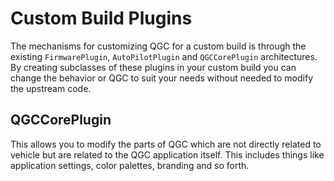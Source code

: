 # Custom Build Plugins

The mechanisms for customizing QGC for a custom build is through the existing `FirmwarePlugin`,  `AutoPilotPlugin` and `QGCCorePlugin` architectures. By creating subclasses of these plugins in your custom build you can change the behavior or QGC to suit your needs without needed to modify the upstream code.


## QGCCorePlugin

This allows you to modify the parts of QGC which are not directly related to vehicle but are related to the QGC application itself. This includes things like application settings, color palettes, branding and so forth.